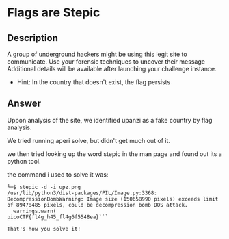 # Flags are Stepic

## Description

A group of underground hackers might be using this legit site to communicate. Use your forensic techniques to uncover their message
Additional details will be available after launching your challenge instance.

* Hint: In the country that doesn't exist, the flag persists

## Answer

Uppon analysis of the site, we identified upanzi as a fake country by flag analysis. 

We tried running aperi solve, but didn't get much out of it.

we then tried looking up the word stepic in the man page and found out its a python tool.


the command i used to solve it was:
```┌──(kali㉿kali)-[~/Desktop]
└─$ stepic -d -i upz.png
/usr/lib/python3/dist-packages/PIL/Image.py:3368: DecompressionBombWarning: Image size (150658990 pixels) exceeds limit of 89478485 pixels, could be decompression bomb DOS attack.
  warnings.warn(
picoCTF{fl4g_h45_fl4g6f5548ea}```

That's how you solve it!
